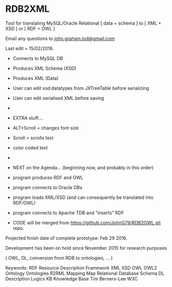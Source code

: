 # RDB2XML
Tool for translating MySQL/Oracle Relational [ data + schema ] to [ XML + XSD ] or [ RDF + OWL ]

Email any questions to john.graham.lod@gmail.com


Last edit = 15/02/2016.

- Connects to MySQL DB
- Produces XML Schema (XSD)
- Produces XML (Data)
- User can edit xsd:datatypes from JXTreeTable before serializing
- User can edit serialised XML before saving

-
- EXTRA stuff....
- ALT+Scroll =  changes font size
- Scroll = scrolls text
- color coded text

-
- NEXT on the Agenda... (beginning now, and probably in this order)
- program produces RDF and OWL
- program connects to Oracle DBs
- program loads XML/XSD (and can consequently be translated into RDF/OWL)
- program connects to Apache TDB and "inserts" RDF
- CODE will be merged from https://github.com/JohnG79/RDB2OWL.git repo.

Projected finish date of complete prototype: Feb 29 2016.


Development has been on hold since November 2015 for research purposes

( OWL, DL, conversion from RDB to ontologies, ... )


Keywords: RDF Resource Description Framework XML XSD OWL OWL2 Ontology Ontologies R2RML Mapping Map Relational Database Schema DL Description Logics KB Knowledge Base Tim Berners-Lee W3C
